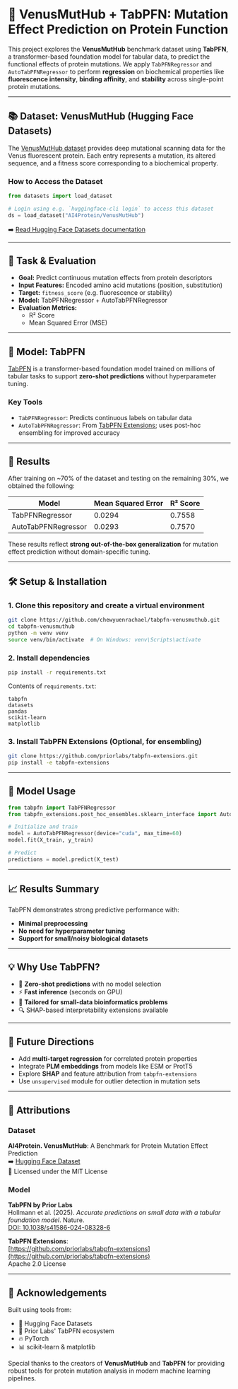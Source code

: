 # 🧬 VenusMutHub + TabPFN: Mutation Effect Prediction on Protein Function

This project explores the **VenusMutHub** benchmark dataset using **TabPFN**, a transformer-based foundation model for tabular data, to predict the functional effects of protein mutations. We apply `TabPFNRegressor` and `AutoTabPFNRegressor` to perform **regression** on biochemical properties like **fluorescence intensity**, **binding affinity**, and **stability** across single-point protein mutations.

---

## 📚 Dataset: VenusMutHub (Hugging Face Datasets)

The [VenusMutHub dataset](https://huggingface.co/datasets/AI4Protein/VenusMutHub) provides deep mutational scanning data for the Venus fluorescent protein. Each entry represents a mutation, its altered sequence, and a fitness score corresponding to a biochemical property.

### How to Access the Dataset

```python
from datasets import load_dataset

# Login using e.g. `huggingface-cli login` to access this dataset
ds = load_dataset("AI4Protein/VenusMutHub")
```

➡️ [Read Hugging Face Datasets documentation](https://huggingface.co/docs/datasets)

---

## 🎯 Task & Evaluation

- **Goal:** Predict continuous mutation effects from protein descriptors
- **Input Features:** Encoded amino acid mutations (position, substitution)
- **Target:** `fitness_score` (e.g. fluorescence or stability)
- **Model:** TabPFNRegressor + AutoTabPFNRegressor
- **Evaluation Metrics:**
  - R² Score
  - Mean Squared Error (MSE)

---

## 🧠 Model: TabPFN

[TabPFN](https://github.com/priorlabs/TabPFN) is a transformer-based foundation model trained on millions of tabular tasks to support **zero-shot predictions** without hyperparameter tuning.

### Key Tools
- `TabPFNRegressor`: Predicts continuous labels on tabular data
- `AutoTabPFNRegressor`: From [TabPFN Extensions](https://github.com/priorlabs/tabpfn-extensions); uses post-hoc ensembling for improved accuracy

---

## 🧪 Results

After training on ~70% of the dataset and testing on the remaining 30%, we obtained the following:

| Model                 | Mean Squared Error | R² Score |
|----------------------|--------------------|----------|
| TabPFNRegressor       | 0.0294             | 0.7558   |
| AutoTabPFNRegressor   | 0.0293             | 0.7570   |

These results reflect **strong out-of-the-box generalization** for mutation effect prediction without domain-specific tuning.

---

## 🛠️ Setup & Installation

### 1. Clone this repository and create a virtual environment

```bash
git clone https://github.com/chewyuenrachael/tabpfn-venusmuthub.git
cd tabpfn-venusmuthub
python -m venv venv
source venv/bin/activate  # On Windows: venv\Scripts\activate
```

### 2. Install dependencies

```bash
pip install -r requirements.txt
```

Contents of `requirements.txt`:

```
tabpfn
datasets
pandas
scikit-learn
matplotlib
```

### 3. Install TabPFN Extensions (Optional, for ensembling)

```bash
git clone https://github.com/priorlabs/tabpfn-extensions.git
pip install -e tabpfn-extensions
```

---

## 🧪 Model Usage

```python
from tabpfn import TabPFNRegressor
from tabpfn_extensions.post_hoc_ensembles.sklearn_interface import AutoTabPFNRegressor

# Initialize and train
model = AutoTabPFNRegressor(device="cuda", max_time=60)
model.fit(X_train, y_train)

# Predict
predictions = model.predict(X_test)
```

---

## 📈 Results Summary

TabPFN demonstrates strong predictive performance with:

- **Minimal preprocessing**
- **No need for hyperparameter tuning**
- **Support for small/noisy biological datasets**

---

## 💡 Why Use TabPFN?

- 🧠 **Zero-shot predictions** with no model selection
- ⚡ **Fast inference** (seconds on GPU)
- 🧬 **Tailored for small-data bioinformatics problems**
- 🔍 SHAP-based interpretability extensions available

---

## 🧠 Future Directions

- Add **multi-target regression** for correlated protein properties
- Integrate **PLM embeddings** from models like ESM or ProtT5
- Explore **SHAP** and feature attribution from `tabpfn-extensions`
- Use `unsupervised` module for outlier detection in mutation sets

---

## 📜 Attributions

### Dataset
**AI4Protein. VenusMutHub**: A Benchmark for Protein Mutation Effect Prediction  
➡️ [Hugging Face Dataset](https://huggingface.co/datasets/AI4Protein/VenusMutHub)  
📜 Licensed under the MIT License

### Model
**TabPFN by Prior Labs**  
Hollmann et al. (2025). *Accurate predictions on small data with a tabular foundation model*. Nature.  
[DOI: 10.1038/s41586-024-08328-6](https://www.nature.com/articles/s41586-024-08328-6)

**TabPFN Extensions**:  
[https://github.com/priorlabs/tabpfn-extensions](https://github.com/priorlabs/tabpfn-extensions)  
Apache 2.0 License

---

## 🙌 Acknowledgements

Built using tools from:

- 🤗 Hugging Face Datasets
- 🔬 Prior Labs' TabPFN ecosystem
- 🔥 PyTorch
- 📊 scikit-learn & matplotlib

Special thanks to the creators of **VenusMutHub** and **TabPFN** for providing robust tools for protein mutation analysis in modern machine learning pipelines.